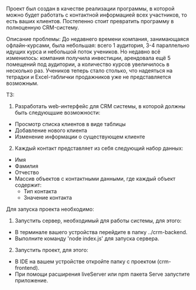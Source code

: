 Проект был создан в качестве реализации программы, в которой можно будет работать с контактной информацией всех участников, то есть ваших клиентов. Постепенно стоит превратить программу в полноценную CRM-систему.

Описание проблемы:
  До недавнего времени компания, занимающаяся офлайн-курсами, была небольшая: всего 1 аудитория, 3-4 параллельно идущих курса и небольшой поток учеников. Но недавно всё изменилось: компания получила инвестиции, арендовала ещё 5 помещений под аудитории, а количество курсов увеличилось в несколько раз. Учеников теперь стало столько, что надеяться на тетрадки и Excel-таблички продажников уже не представляется возможным.

ТЗ:

1. Разработать web-интерфейс для CRM системы, в которой должны быть следующшие возможности:
  - Просмотр списка клиентов в виде таблицы
  - Добавление нового клиента
  - Изменение информации о существующем клиенте
  
2. Каждый контакт представляет из себя следующий набор данных:
  - Имя
  - Фамилия
  - Отчество
  - Массив объектов с контактными данными, где каждый объект содержит:
    - Тип контакта
    - Значение контакта
    
    
   
Для запуска проекта необходимо:

1. Запустить сервер, необходимый для работы системы, для этого:
  - В терминале вашего устройства перейдите в папку ../crm-backend.
  - Выполните команду 'node index.js' для запуска сервера.
2. Запустить проект, для этого:
  - В IDE на вашем устройстве откройте папку с проектом (crm-frontend).
  - При помощи расширения liveServer или npm пакета Serve запустите приложение.
